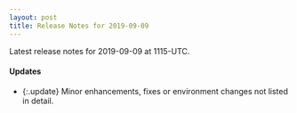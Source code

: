 ```yaml
---
layout: post
title: Release Notes for 2019-09-09
---
```


Latest release notes for 2019-09-09 at 1115-UTC.

<div class='updates' markdown='1'>

#### Updates

- {:.update} Minor enhancements, fixes or environment changes not listed in detail.

</div>


